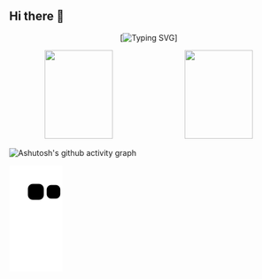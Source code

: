 ## Hi there 👋

<!--
**rootwlen/rootwlen** is a ✨ _special_ ✨ repository because its `README.md` (this file) appears on your GitHub profile.

Here are some ideas to get you started:

- 🔭 I’m currently working on ...
- 🌱 I’m currently learning ...
- 👯 I’m looking to collaborate on ...
- 🤔 I’m looking for help with ...
- 💬 Ask me about ...
- 📫 How to reach me: ...
- 😄 Pronouns: ...
- ⚡ Fun fact: ...
-->
<div align="center">

[![Typing SVG](https://readme-typing-svg.herokuapp.com?font=Fira+Code&pause=100&fontSize=22&width=600&lines=Man+struggles+upwards%EF%BC%9B;water+flows+downwards)]

</div>

<p align="center">
  <img src="https://github-readme-stats.vercel.app/api?username=rootwlen&show_icons=true&theme=radical" width="49.5%"height="160"/>
  <img src="https://streak-stats.demolab.com/?user=rootwlen&theme=radical" width="49.5%" height="160"/>
</p>

![Ashutosh's github activity graph](https://github-readme-activity-graph.vercel.app/graph?username=rootwlen&theme=radical)

![](https://raw.githubusercontent.com/rootwlen/rootwlen/main/assets/github-contribution-grid-snake.svg)



